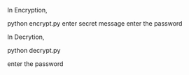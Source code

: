 In Encryption,

python encrypt.py
enter secret message
enter the password 

In Decrytion,

python decrypt.py

enter the password 
